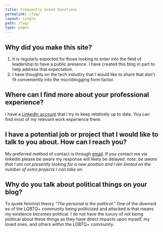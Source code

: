 ```yaml
---
title: Frequently Asked Questions
permalink: /faq/
layout: single
path: /faq/
type: pages
---
```


## Why did you make this site?
1. It is regularly expected for those looking to enter into the field of leadership to have a public presence. I have created this blog in part to help address that expectation.
2. I have thoughts on the tech industry that I would like to share that don't fit conveniently into the microblogging form factor.

## Where can I find more about your professional experience?
I have a [LinkedIn account](https://www.linkedin.com/in/alexa-kelley/) that I try to keep relatively up to date. You can find most of my relevant work experience there.

## I have a potential job or project that I would like to talk to you about. How can I reach you?
My preferred method of contact is through [email](mailto:contact@chaos-cat.page). If you contact me via linkedin please be aware my response will likely be delayed. 
*note:* _be aware that I am not presently looking for a new position and I am limited on the number of extra projects I can take on._

## Why do you talk about political things on your blog?
To quote feminist theory _"The personal is the political."_ One of the downsides of the LGBTQ+ community being politicized and attacked is that means my existence becomes political. I do not have the luxury of not being political about these things as they have direct impacts upon myself, my loved ones, and others within the LGBTQ+ community. 